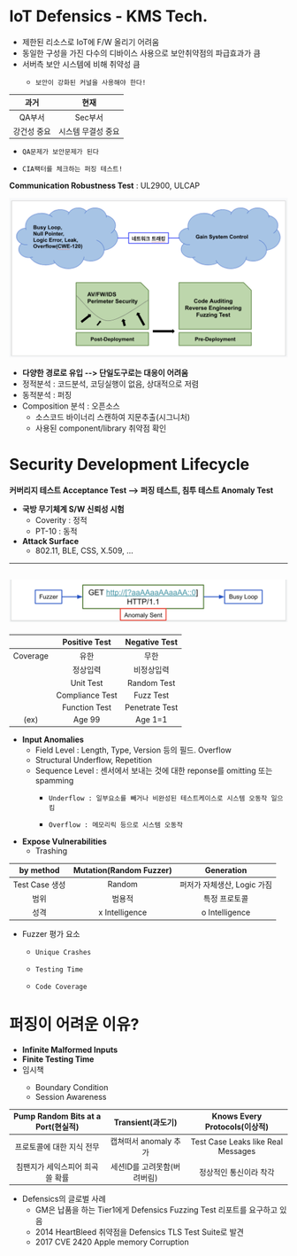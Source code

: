 # IoT Defensics - KMS Tech.  

- 제한된 리소스로 IoT에 F/W 올리기 어려움  
- 동일한 구성을 가진 다수의 디바이스 사용으로 보안취약점의 파급효과가 큼  
- 서버측 보안 시스템에 비해 취약성 큼  
  -     보안이 강화된 커널을 사용해야 한다!

|과거|현재|
|:--:|:--:|
|QA부서|Sec부서|
|강건성 중요|시스템 무결성 중요|
-     QA문제가 보안문제가 된다  
-     CIA팩터를 체크하는 퍼징 테스트!  
__Communication Robustness Test__ : UL2900, ULCAP  

![title](srcs/paradigm_shift.png)  
- __다양한 경로로 유입 --> 단일도구로는 대응이 어려움__  
- 정적분석 : 코드분석, 코딩실행이 없음, 상대적으로 저렴  
- 동적분석 : 퍼징
- Composition 분석 : 오픈소스  
  - 소스코드 바이너리 스캔하여 지문추출(시그니처)  
  - 사용된 component/library 취약점 확인  
# Security Development Lifecycle  
__커버리지 테스트 Acceptance Test --> 퍼징 테스트, 침투 테스트 Anomaly Test__  
- __국방 무기체계 S/W 신뢰성 시험__
  - Coverity : 정적  
  - PT-10 : 동적  
- __Attack Surface__
  - 802.11, BLE, CSS, X.509, ...  
-----
![title](srcs/anomaly_sent.png)  
- 
||Positive Test|Negative Test|
|:--:|:--:|:--:|
|Coverage|유한|무한|
||정상입력|비정상입력|
||Unit Test|Random Test|
||Compliance Test|Fuzz Test|
||Function Test|Penetrate Test|
|(ex)|Age 99|Age 1=1|

- __Input Anomalies__
  - Field Level : Length, Type, Version 등의 필드. Overflow 
  - Structural   Underflow, Repetition  
  - Sequence Level : 센서에서 보내는 것에 대한 reponse를 omitting 또는 spamming  
    -     Underflow : 일부요소를 빼거나 비완성된 테스트케이스로 시스템 오동작 일으킴 
    -     Overflow : 메모리릭 등으로 시스템 오동작
- __Expose Vulnerabilities__
  - Trashing  
  
|by method|Mutation(Random Fuzzer)|Generation|
|:--:|:--:|:--:|
|Test Case 생성|Random|퍼저가 자체생산, Logic 가짐|
|범위|범용적|특정 프로토콜|
|성격|x   Intelligence|o   Intelligence|

- Fuzzer 평가 요소
  -     Unique Crashes
  -     Testing Time
  -     Code Coverage

# 퍼징이 어려운 이유?  
- __Infinite Malformed Inputs__
- __Finite Testing Time__
- 임시책 <Picking Values>
  - Boundary Condition
  - Session Awareness

|Pump Random Bits at a Port(현실적)|Transient(과도기)|Knows Every Protocols(이상적)|
|:--:|:--:|:--:|
|프로토콜에 대한 지식 전무|캡쳐떠서 anomaly 추가|Test Case Leaks like Real Messages|
|침팬지가 세익스피어 희곡 쓸 확률|세션ID를 고려못함(버려버림)|정상적인 통신이라 착각|

- Defensics의 글로벌 사례
  - GM은 납품을 하는 Tier1에게 Defensics Fuzzing Test 리포트를 요구하고 있음
  - 2014 HeartBleed 취약점을 Defensics TLS Test Suite로 발견
  - 2017 CVE 2420 Apple memory Corruption


